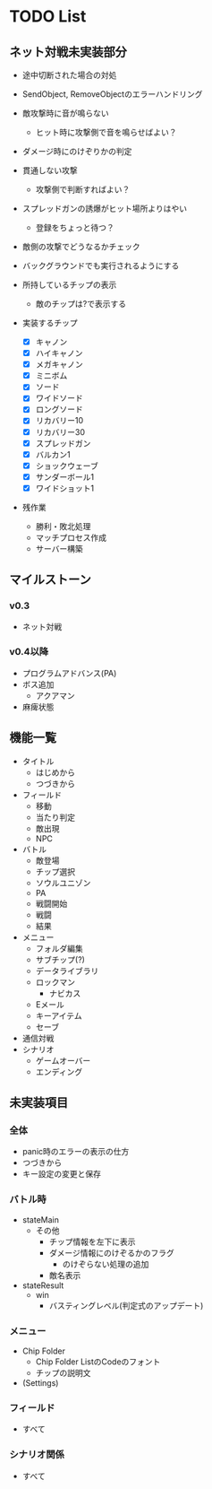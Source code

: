 # TODO List

## ネット対戦未実装部分

- 途中切断された場合の対処
- SendObject, RemoveObjectのエラーハンドリング
- 敵攻撃時に音が鳴らない
  - ヒット時に攻撃側で音を鳴らせばよい？
- ダメージ時にのけぞりかの判定
- 貫通しない攻撃
  - 攻撃側で判断すればよい？
- スプレッドガンの誘爆がヒット場所よりはやい
  - 登録をちょっと待つ？
- 敵側の攻撃でどうなるかチェック
- バックグラウンドでも実行されるようにする
- 所持しているチップの表示
  - 敵のチップは?で表示する

- 実装するチップ
  - [x] キャノン
  - [x] ハイキャノン
  - [x] メガキャノン
  - [x] ミニボム
  - [x] ソード
  - [x] ワイドソード
  - [x] ロングソード
  - [x] リカバリー10
  - [x] リカバリー30
  - [x] スプレッドガン
  - [x] バルカン1
  - [x] ショックウェーブ
  - [x] サンダーボール1
  - [x] ワイドショット1

- 残作業
  - 勝利・敗北処理
  - マッチプロセス作成
  - サーバー構築

## マイルストーン

### v0.3

- ネット対戦

### v0.4以降

- プログラムアドバンス(PA)
- ボス追加
  - アクアマン
- 麻痺状態

## 機能一覧

- タイトル
  - はじめから
  - つづきから
- フィールド
  - 移動
  - 当たり判定
  - 敵出現
  - NPC
- バトル
  - 敵登場
  - チップ選択
  - ソウルユニゾン
  - PA
  - 戦闘開始
  - 戦闘
  - 結果
- メニュー
  - フォルダ編集
  - サブチップ(?)
  - データライブラリ
  - ロックマン
    - ナビカス
  - Eメール
  - キーアイテム
  - セーブ
- 通信対戦
- シナリオ
  - ゲームオーバー
  - エンディング

## 未実装項目

### 全体

- panic時のエラーの表示の仕方
- つづきから
- キー設定の変更と保存

### バトル時

- stateMain
  - その他
    - チップ情報を左下に表示
    - ダメージ情報にのけぞるかのフラグ
      - のけぞらない処理の追加
    - 敵名表示
- stateResult
  - win
    - バスティングレベル(判定式のアップデート)

### メニュー

- Chip Folder
  - Chip Folder ListのCodeのフォント
  - チップの説明文
- (Settings)

### フィールド

- すべて

### シナリオ関係

- すべて
